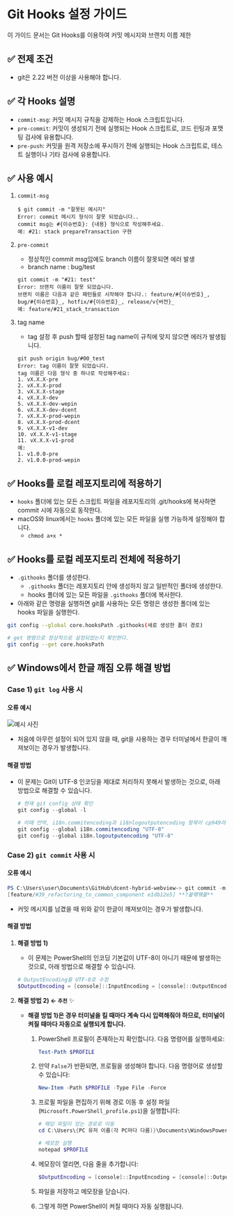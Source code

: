 # Git Hooks 설정 가이드

이 가이드 문서는 Git Hooks를 이용하여 커밋 메시지와 브랜치 이름 제한

## ✅ 전제 조건

- git은 2.22 버전 이상을 사용해야 합니다.

## ✅ 각 Hooks 설명

- `commit-msg`: 커밋 메시지 규칙을 강제하는 Hook 스크립트입니다.
- `pre-commit`: 커밋이 생성되기 전에 실행되는 Hook 스크립트로, 코드 린팅과 포맷팅 검사에 유용합니다.
- `pre-push`: 커밋을 원격 저장소에 푸시하기 전에 실행되는 Hook 스크립트로, 테스트 실행이나 기타 검사에 유용합니다.

## ✅ 사용 예시

1. `commit-msg`

   ```shell
   $ git commit -m "잘못된 메시지"
   Error: commit 메시지 형식이 잘못 되었습니다..
   commit msg는 #{이슈번호}: {내용} 형식으로 작성해주세요.
   예: #21: stack prepareTransaction 구현
   ```

2. `pre-commit`

   - 정상적인 commit msg임에도 branch 이름이 잘못되면 에러
     발생
   - branch name : bug/test

   ```shell
   git commit -m "#21: test"
   Error: 브랜치 이름이 잘못 되었습니다.
   브랜치 이름은 다음과 같은 패턴들로 시작해야 합니다.: feature/#{이슈번호}_, bug/#{이슈번호}_, hotfix/#{이슈번호}_, release/v{버전}_
   예: feature/#21_stack_transaction
   ```

3. tag name

   - tag 설정 후 push 할때 설정된 tag name이 규칙에 맞지 않으면 에러가 발생됩니다.

   ```shell
   git push origin bug/#00_test
   Error: tag 이름이 잘못 되었습니다.
   tag 이름은 다음 형식 중 하나로 작성해주세요:
   1. vX.X.X-pre
   2. vX.X.X-prod
   3. vX.X.X-stage
   4. vX.X.X-dev
   5. vX.X.X-dev-wepin
   6. vX.X.X-dev-dcent
   7. vX.X.X-prod-wepin
   8. vX.X.X-prod-dcent
   9. vX.X.X-v1-dev
   10. vX.X.X-v1-stage
   11. vX.X.X-v1-prod
   예:
   1. v1.0.0-pre
   2. v1.0.0-prod-wepin
   ```

## ✅ Hooks를 로컬 레포지토리에 적용하기

- `hooks` 폴더에 있는 모든 스크립트 파일을 레포지토리의 .git/hooks에 복사하면 commit 시에 자동으로 동작한다.
- macOS와 linux에서는 `hooks` 폴더에 있는 모든 파일을 실행 가능하게 설정해야 합니다.
  - `chmod a+x *`

## ✅ Hooks를 로컬 레포지토리 전체에 적용하기

- `.githooks` 폴더를 생성한다.
  - `.githooks` 폴더는 레포지토리 안에 생성하지 않고 일반적인 폴더에 생성한다.
  - hooks 폴더에 있는 모든 파일을 `.githooks` 폴더에 복사한다.
- 아래와 같은 명령을 실행하면 git를 사용하는 모든 명령은 생성한 폴더에 있는 hooks 파일을 실행한다.

```bash
git config --global core.hooksPath .githooks(새로 생성한 폴더 경로)

# get 명령으로 정상적으로 설정되었는지 확인한다.
git config --get core.hooksPath
```

## ✅ Windows에서 한글 깨짐 오류 해결 방법

### Case 1) `git log` 사용 시

#### 오류 예시

![예시 사진](https://github.com/user-attachments/assets/b2a5fc13-33d5-4b35-a851-5e628e6028b5)

- 처음에 아무런 설정이 되어 있지 않을 때, git을 사용하는 경우 터미널에서 한글이 깨져보이는 경우가 발생합니다.

#### **해결 방법**

- 이 문제는 Git이 UTF-8 인코딩을 제대로 처리하지 못해서 발생하는 것으로, 아래 방법으로 해결할 수 있습니다.

  ```powershell
  # 현재 git config 상태 확인
  git config --global -l

  # 이때 만약, i18n.commitencoding과 i18nlogoutputencoding 항목이 cp949라면, utf-8로 수정
  git config --global i18n.commitencoding "UTF-8"
  git config --global i18n.logoutputencoding "UTF-8"
  ```

### Case 2) `git commit` 사용 시

#### 오류 예시

```powershell
PS C:\Users\user\Documents\GitHub\dcent-hybrid-webview-> git commit -m "임시  커밋"
[feature/#39_refactoring_to_common_component e1db12e5] **?꾩떆떆꾩**
```

- 커밋 메시지를 남겼을 때 위와 같이 한글이 깨져보이는 경우가 발생합니다.

#### 해결 방법

1. **해결 방법 1)**

   - 이 문제는 PowerShell의 인코딩 기본값이 UTF-8이 아니기 때문에 발생하는 것으로, 아래 방법으로 해결할 수 있습니다.

   ```powershell
   # OutputEncoding을 UTF-8로 수정
   $OutputEncoding = [console]::InputEncoding = [console]::OutputEncoding = New-Object System.Text.UTF8Encoding
   ```

2. **해결 방법 2) ← `추천`** ✨

   - **해결 방법 1)은 경우 터미널을 킬 때마다 계속 다시 입력해줘야 하므로, 터미널이 켜질 때마다 자동으로 실행되게 합니다.**

     1. PowerShell 프로필이 존재하는지 확인합니다. 다음 명령어를 실행하세요:

        ```powershell
        Test-Path $PROFILE
        ```

     2. 만약 `False`가 반환되면, 프로필을 생성해야 합니다. 다음 명령어로 생성할 수 있습니다:

        ```powershell
        New-Item -Path $PROFILE -Type File -Force
        ```

     3. 프로필 파일을 편집하기 위해 경로 이동 후 설정 파일(`Microsoft.PowerShell_profile.ps1`)을 실행합니다:

        ```powershell
        # 해당 파일이 있는 경로로 이동
        cd C:\Users\{PC 유저 이름(각 PC마다 다름)}\Documents\WindowsPowerShell

        # 메모장 실행
        notepad $PROFILE
        ```

     4. 메모장이 열리면, 다음 줄을 추가합니다:

        ```powershell
        $OutputEncoding = [console]::InputEncoding = [console]::OutputEncoding = New-Object System.Text.UTF8Encoding
        ```

     5. 파일을 저장하고 메모장을 닫습니다.
     6. 그렇게 하면 PowerShell이 켜질 때마다 자동 실행됩니다.
